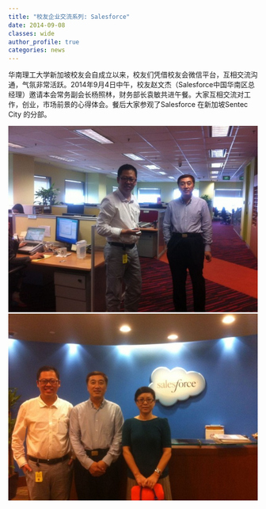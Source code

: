 ```yaml
---
title: "校友企业交流系列: Salesforce"
date: 2014-09-08
classes: wide
author_profile: true
categories: news
---
```


华南理工大学新加坡校友会自成立以来，校友们凭借校友会微信平台，互相交流沟通，气氛非常活跃。2014年9月4日中午，校友赵文杰（Salesforce中国华南区总经理）邀请本会常务副会长杨照林，财务部长袁敏共进午餐。大家互相交流对工作，创业，市场前景的心得体会。餐后大家参观了Salesforce 在新加坡Sentec City 的分部。

![](/assets/images/20140908a.jpg)
![](/assets/images/20140908b.jpg)
